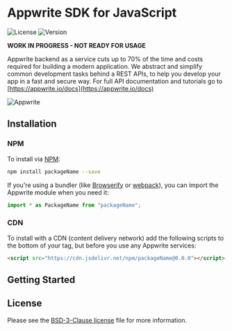 # Appwrite SDK for JavaScript

![License](https://img.shields.io/github/license/repoowner/reponame.svg?v=1)
![Version](https://img.shields.io/badge/api%20version-0.3.0-blue.svg?v=1)

**WORK IN PROGRESS - NOT READY FOR USAGE**

Appwrite backend as a service cuts up to 70% of the time and costs required for building a modern application. We abstract and simplify common development tasks behind a REST APIs, to help you develop your app in a fast and secure way. For full API documentation and tutorials go to [https://appwrite.io/docs](https://appwrite.io/docs)

![Appwrite](https://appwrite.io/v1/images/console.png)

## Installation

### NPM

To install via [NPM](https://www.npmjs.com/):

```bash
npm install packageName --save
```

If you're using a bundler (like [Browserify](http://browserify.org/) or [webpack](https://webpack.js.org/)), you can import the Appwrite module when you need it:

```js
import * as PackageName from "packageName";
```

### CDN

To install with a CDN (content delivery network) add the following scripts to the bottom of your <body> tag, but before you use any Appwrite services:

```html
<script src="https://cdn.jsdelivr.net/npm/packageName@0.0.0"></script>
```

## Getting Started

## License

Please see the [BSD-3-Clause license](https://raw.githubusercontent.com/appwrite/appwrite/master/LICENSE) file for more information.